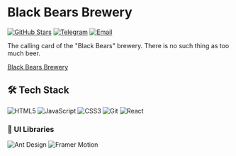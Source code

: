# Black Bears Brewery

[![GitHub Stars](https://img.shields.io/github/stars/Thayorns/Black-Bears-brewery?style=social)](https://github.com/Thayorns/Black-Bears-brewery)
[![Telegram](https://img.shields.io/badge/-Telegram-0088cc?style=flat&logo=Telegram&logoColor=white)](https://t.me/@thayorn)
[![Email](https://img.shields.io/badge/-Email-%23333?style=flat&logo=gmail)](mailto:thayornswordsman@gmail.com)

The calling card of the "Black Bears" brewery. There is no such thing as too much beer.

[Black Bears Brewery](https://black-bears-brewery.netlify.app/) 

## 🛠️ Tech Stack

![HTML5](https://img.shields.io/badge/-HTML5-E34F26?style=flat&logo=html5&logoColor=white)
![JavaScript](https://img.shields.io/badge/-JavaScript-F7DF1E?style=flat&logo=javascript&logoColor=black)
![CSS3](https://img.shields.io/badge/-CSS3-1572B6?style=flat&logo=css3&logoColor=white)
![Git](https://img.shields.io/badge/-Git-F05032?style=flat&logo=git&logoColor=white)
![React](https://img.shields.io/badge/-React-61DAFB?style=flat&logo=react&logoColor=black)

### 🎨 UI Libraries
![Ant Design](https://img.shields.io/badge/-Ant_Design-0170FE?style=flat&logo=ant-design&logoColor=white)
![Framer Motion](https://img.shields.io/badge/-Framer_Motion-0055FF?style=flat&logo=framer&logoColor=white)

